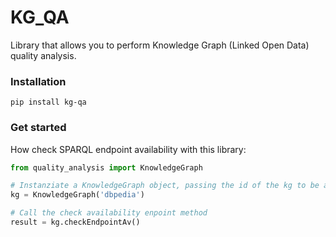 # KG_QA
Library that allows you to perform Knowledge Graph (Linked Open Data) quality analysis.

### Installation
```
pip install kg-qa
```

### Get started 
How check SPARQL endpoint availability with this library:
```Python
from quality_analysis import KnowledgeGraph

# Instanziate a KnowledgeGraph object, passing the id of the kg to be analyzed
kg = KnowledgeGraph('dbpedia')

# Call the check availability enpoint method
result = kg.checkEndpointAv()
```